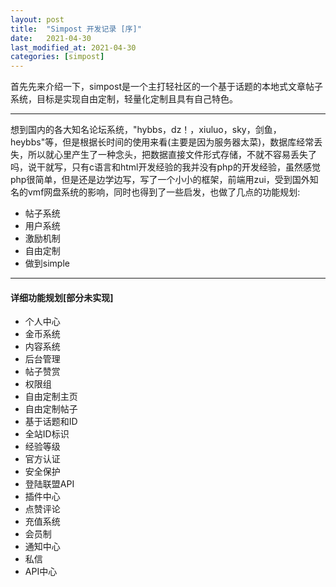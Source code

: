 ```yaml
---
layout: post
title:  "Simpost 开发记录 [序]"
date:   2021-04-30
last_modified_at: 2021-04-30
categories: [simpost]
---
```


首先先来介绍一下，simpost是一个主打轻社区的一个基于话题的本地式文章帖子系统，目标是实现自由定制，轻量化定制且具有自己特色。

---

想到国内的各大知名论坛系统，"hybbs，dz！，xiuluo，sky，剑鱼，heybbs"等，但是根据长时间的使用来看(主要是因为服务器太菜)，数据库经常丢失，所以就心里产生了一种念头，把数据直接文件形式存储，不就不容易丢失了吗，说干就写，只有c语言和html开发经验的我并没有php的开发经验，虽然感觉php很简单，但是还是边学边写，写了一个小小的框架，前端用zui，受到国外知名的vmf网盘系统的影响，同时也得到了一些启发，也做了几点的功能规划:
- 帖子系统
- 用户系统
- 激励机制
- 自由定制
- 做到simple

---
#### 详细功能规划[部分未实现]
- 个人中心
- 金币系统
- 内容系统
- 后台管理
- 帖子赞赏
- 权限组
- 自由定制主页
- 自由定制帖子
- 基于话题和ID
- 全站ID标识
- 经验等级
- 官方认证
- 安全保护
- 登陆联盟API
- 插件中心
- 点赞评论
- 充值系统
- 会员制
- 通知中心
- 私信
- API中心
